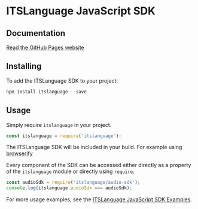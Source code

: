 # ITSLanguage JavaScript SDK

## Documentation

[Read the GitHub Pages website](https://itslanguage.github.io/itslanguage-js/)

## Installing

To add the ITSLanguage SDK to your project:

```js
npm install itslanguage --save
```


## Usage

Simply require `itslanguage` in your project.

```js
const itslanguage = require('itslanguage');
```

The ITSLanguage SDK will be included in your build. For example using [browserify](http://browserify.org/)

Every component of the SDK can be accessed either directly as a property of the `itslanguage` module or directly using `require`.

```js
const audioSdk = require('itslanguage/audio-sdk');
console.log(itslanguage.audioSdk === audioSdk);
```

For more usage examples, see the
[ITSLanguage JavaScript SDK Examples](https://github.com/itslanguage/itslanguage-js-examples).